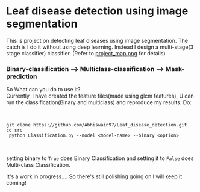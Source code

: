 # Leaf disease detection using image segmentation 

This is project on detecting leaf diseases using image segmentation. The catch is I do it without using deep learning. 
Instead I design a multi-stage(3 stage classifier) classifier. 
(Refer to [project_map.png](https://github.com/Abhiswain97/Leaf_disease_detection/blob/master/project_map.png) for details)

### Binary-classification --> Multiclass-classification --> Mask-prediction

So What can you do to use it? <br>
Currently, I have created the feature files(made using glcm features), U can run the classification(Binary and multiclass) and reproduce my results. Do:

<br>

`git clone https://github.com/Abhiswain97/Leaf_disease_detection.git `<br>`
cd src `<br>`
python Classification.py --model <model-name> --binary <option>`

<br>

setting binary to `True` does Binary Classification and setting it to `False` does Multi-class Classification.

It's a work in progress.... So there's still polishing going on I will keep it coming!
